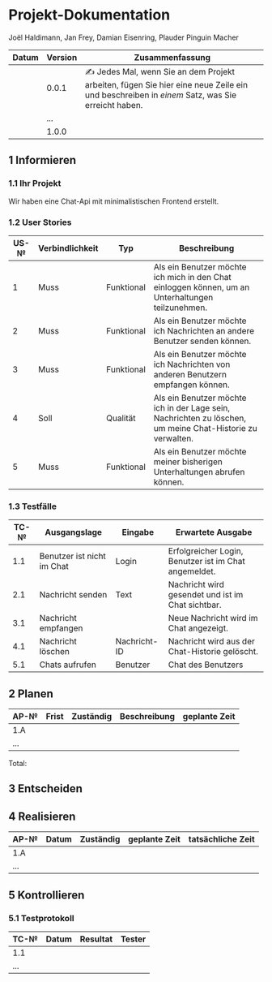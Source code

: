 # Projekt-Dokumentation

Joël Haldimann, Jan Frey, Damian Eisenring, Plauder Pinguin Macher

| Datum | Version | Zusammenfassung                                              |
| ----- | ------- | ------------------------------------------------------------ |
|       | 0.0.1   | ✍️ Jedes Mal, wenn Sie an dem Projekt arbeiten, fügen Sie hier eine neue Zeile ein und beschreiben in *einem* Satz, was Sie erreicht haben. |
|       | ...     |                                                              |
|       | 1.0.0   |                                                              |

## 1 Informieren

### 1.1 Ihr Projekt

Wir haben eine Chat-Api mit minimalistischen Frontend erstellt.

### 1.2 User Stories

| US-№ | Verbindlichkeit | Typ  | Beschreibung                                             |
| ---- | --------------- | ---- | -------------------------------------------------------- |
| 1    | Muss            | Funktional  | Als ein Benutzer möchte ich mich in den Chat einloggen können, um an Unterhaltungen teilzunehmen. |
| 2    | Muss            | Funktional  | Als ein Benutzer möchte ich Nachrichten an andere Benutzer senden können. |
| 3    | Muss            | Funktional  | Als ein Benutzer möchte ich Nachrichten von anderen Benutzern empfangen können. |
| 4    | Soll            | Qualität  | Als ein Benutzer möchte ich in der Lage sein, Nachrichten zu löschen, um meine Chat-Historie zu verwalten. |
| 5    | Muss            | Funktional  | Als ein Benutzer möchte meiner bisherigen Unterhaltungen abrufen können. |


### 1.3 Testfälle

| TC-№ | Ausgangslage                    | Eingabe | Erwartete Ausgabe                                      |
| ---- | ------------------------------- | ------- | ------------------------------------------------------ |
| 1.1  | Benutzer ist nicht im Chat      | Login   | Erfolgreicher Login, Benutzer ist im Chat angemeldet.   |
| 2.1  | Nachricht senden                | Text    | Nachricht wird gesendet und ist im Chat sichtbar.       |
| 3.1  | Nachricht empfangen             |         | Neue Nachricht wird im Chat angezeigt.                  |
| 4.1  | Nachricht löschen               | Nachricht-ID | Nachricht wird aus der Chat-Historie gelöscht.        |
| 5.1  | Chats aufrufen  | Benutzer | Chat des Benutzers    |


## 2 Planen

| AP-№ | Frist | Zuständig | Beschreibung | geplante Zeit |
| ---- | ----- | --------- | ------------ | ------------- |
| 1.A  |       |           |              |               |
| ...  |       |           |              |               |

Total: 


## 3 Entscheiden


## 4 Realisieren

| AP-№ | Datum | Zuständig | geplante Zeit | tatsächliche Zeit |
| ---- | ----- | --------- | ------------- | ----------------- |
| 1.A  |       |           |               |                   |
| ...  |       |           |               |                   |


## 5 Kontrollieren

### 5.1 Testprotokoll

| TC-№ | Datum | Resultat | Tester |
| ---- | ----- | -------- | ------ |
| 1.1  |       |          |        |
| ...  |       |          |        |

